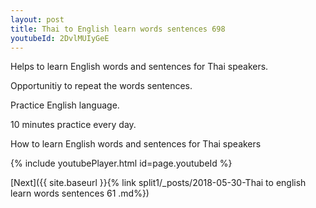```yaml
---
layout: post
title: Thai to English learn words sentences 698 
youtubeId: 2DvlMUIyGeE
---
```

 
 
Helps to learn English words and sentences for Thai speakers.

Opportunitiy to repeat the words sentences. 

Practice English language. 
 
10 minutes practice every day. 
 
How to learn English words and sentences for Thai speakers 
 
{% include youtubePlayer.html id=page.youtubeId %}
 
 
[Next]({{ site.baseurl }}{% link  split1/_posts/2018-05-30-Thai to english learn words sentences 61 .md%})
 
